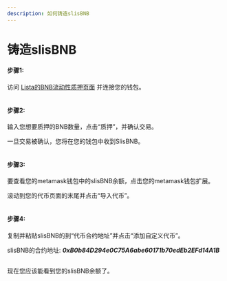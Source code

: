 ```yaml
---
description: 如何铸造slisBNB
---
```


# 铸造slisBNB

#### **步骤1:** <a href="#id-63cd" id="id-63cd"></a>

访问 [Lista的BNB流动性质押页面](https://lista.org/liquid-staking/BNB) 并连接您的钱包。

<figure><img src="https://docs.bsc.lista.org/~gitbook/image?url=https%3A%2F%2F1284749027-files.gitbook.io%2F%7E%2Ffiles%2Fv0%2Fb%2Fgitbook-x-prod.appspot.com%2Fo%2Fspaces%252FeuAQJMk753IWaCTi0zzi%252Fuploads%252FwQllcbsLIkAY9MYFDGEw%252Fimage.png%3Falt%3Dmedia%26token%3Df882a7a3-c82c-4c10-8326-68e3245d5902&#x26;width=768&#x26;dpr=4&#x26;quality=100&#x26;sign=bfef7dfd&#x26;sv=1" alt=""><figcaption></figcaption></figure>

#### **步骤2:** <a href="#d553" id="d553"></a>

输入您想要质押的BNB数量，点击“质押”，并确认交易。

一旦交易被确认，您将在您的钱包中收到SlisBNB。

<figure><img src="https://docs.bsc.lista.org/~gitbook/image?url=https%3A%2F%2F1284749027-files.gitbook.io%2F%7E%2Ffiles%2Fv0%2Fb%2Fgitbook-x-prod.appspot.com%2Fo%2Fspaces%252FeuAQJMk753IWaCTi0zzi%252Fuploads%252F6xOuiNWUiZHpOF5b1SwF%252Fimage.png%3Falt%3Dmedia%26token%3D81b9c9e6-9e21-4a23-876d-641889604871&#x26;width=768&#x26;dpr=4&#x26;quality=100&#x26;sign=8123a9bb&#x26;sv=1" alt=""><figcaption></figcaption></figure>

#### **步骤3:** <a href="#dcd4" id="dcd4"></a>

要查看您的metamask钱包中的slisBNB余额，点击您的metamask钱包扩展。

滚动到您的代币页面的末尾并点击“导入代币”。

<figure><img src="https://docs.bsc.lista.org/~gitbook/image?url=https%3A%2F%2F1284749027-files.gitbook.io%2F%7E%2Ffiles%2Fv0%2Fb%2Fgitbook-x-prod.appspot.com%2Fo%2Fspaces%252FeuAQJMk753IWaCTi0zzi%252Fuploads%252FLJaiPBcsPqRiAkLAHp4G%252Fimage.png%3Falt%3Dmedia%26token%3Dc744d18f-6385-4ba8-a2c0-904e34fc7922&#x26;width=768&#x26;dpr=4&#x26;quality=100&#x26;sign=ebdc37f9&#x26;sv=1" alt=""><figcaption></figcaption></figure>

#### **步骤4:** <a href="#a89d" id="a89d"></a>

复制并粘贴slisBNB的到“代币合约地址”并点击“添加自定义代币”。

slisBNB的合约地址: _**0xB0b84D294e0C75A6abe60171b70edEb2EFd14A1B**_

<figure><img src="https://docs.bsc.lista.org/~gitbook/image?url=https%3A%2F%2F1284749027-files.gitbook.io%2F%7E%2Ffiles%2Fv0%2Fb%2Fgitbook-x-prod.appspot.com%2Fo%2Fspaces%252FeuAQJMk753IWaCTi0zzi%252Fuploads%252F58GB0KaF5vfJ46IjwS6f%252Fimage.png%3Falt%3Dmedia%26token%3D07f5cd1e-f8f0-4ca6-804d-401952ebeef2&#x26;width=768&#x26;dpr=4&#x26;quality=100&#x26;sign=9ee964e0&#x26;sv=1" alt=""><figcaption></figcaption></figure>

现在您应该能看到您的slisBNB余额了。